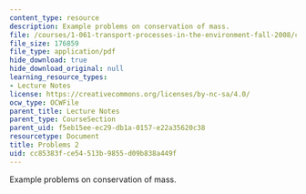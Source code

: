 ```yaml
---
content_type: resource
description: Example problems on conservation of mass.
file: /courses/1-061-transport-processes-in-the-environment-fall-2008/cc85383fce54513b9855d09b838a449f_problems2.pdf
file_size: 176859
file_type: application/pdf
hide_download: true
hide_download_original: null
learning_resource_types:
- Lecture Notes
license: https://creativecommons.org/licenses/by-nc-sa/4.0/
ocw_type: OCWFile
parent_title: Lecture Notes
parent_type: CourseSection
parent_uid: f5eb15ee-ec29-db1a-0157-e22a35620c38
resourcetype: Document
title: Problems 2
uid: cc85383f-ce54-513b-9855-d09b838a449f
---
```

Example problems on conservation of mass.